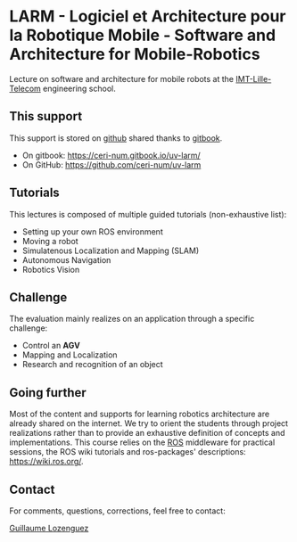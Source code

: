 # LARM - Logiciel et Architecture pour la Robotique Mobile - Software and Architecture for Mobile-Robotics

Lecture on software and architecture for mobile robots at the [IMT-Lille-Telecom](http://www.imt-lille-douai.fr) engineering school.

## This support

This support is stored on [github](https://github.com) shared thanks to [gitbook](https://www.gitbook.com).

  - On gitbook: <https://ceri-num.gitbook.io/uv-larm/>
  - On GitHub: <https://github.com/ceri-num/uv-larm>

## Tutorials

This lectures is composed of multiple guided tutorials (non-exhaustive list):

* Setting up your own ROS environment
* Moving a robot
* Simulatenous Localization and Mapping (SLAM)
* Autonomous Navigation
* Robotics Vision

## Challenge

The evaluation mainly realizes on an application through a specific challenge:

- Control an **AGV**
- Mapping and Localization
- Research and recognition of an object

## Going further

Most of the content and supports for learning robotics architecture are already shared on the internet. We try to orient the students through project realizations rather than to provide an exhaustive definition of concepts and implementations.
This course relies on the [ROS](http://www.ros.org/) middleware for practical sessions, the ROS wiki tutorials and ros-packages' descriptions: <https://wiki.ros.org/>.

## Contact

For comments, questions, corrections, feel free to contact:

[Guillaume Lozenguez](mailto://guillaume.lozenguez@imt-lille-douai.fr)
